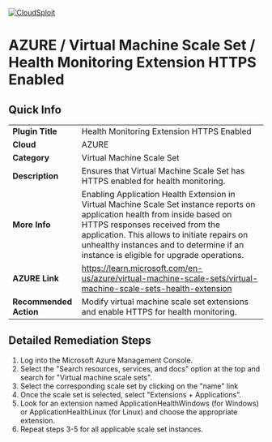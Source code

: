 [![CloudSploit](https://cloudsploit.com/img/logo-new-big-text-100.png "CloudSploit")](https://cloudsploit.com)

# AZURE / Virtual Machine Scale Set / Health Monitoring Extension HTTPS Enabled

## Quick Info

| | |
|-|-|
| **Plugin Title** | Health Monitoring Extension HTTPS Enabled |
| **Cloud** | AZURE |
| **Category** | Virtual Machine Scale Set |
| **Description** | Ensures that Virtual Machine Scale Set has HTTPS enabled for health monitoring. |
| **More Info** | Enabling Application Health Extension in Virtual Machine Scale Set instance reports on application health from inside based on HTTPS responses received from the application. This allows to initiate repairs on unhealthy instances and to determine if an instance is eligible for upgrade operations. |
| **AZURE Link** | https://learn.microsoft.com/en-us/azure/virtual-machine-scale-sets/virtual-machine-scale-sets-health-extension |
| **Recommended Action** | Modify virtual machine scale set extensions and enable HTTPS for health monitoring.|

## Detailed Remediation Steps

1. Log into the Microsoft Azure Management Console.
2. Select the "Search resources, services, and docs" option at the top and search for "Virtual machine scale sets".
3. Select the corresponding scale set by clicking on the "name" link
4. Once the scale set is selected, select "Extensions + Applications".
5. Look for an extension named ApplicationHealthWindows (for Windows) or ApplicationHealthLinux (for Linux) and choose the appropriate extension.
6. Repeat steps 3-5 for all applicable scale set instances.